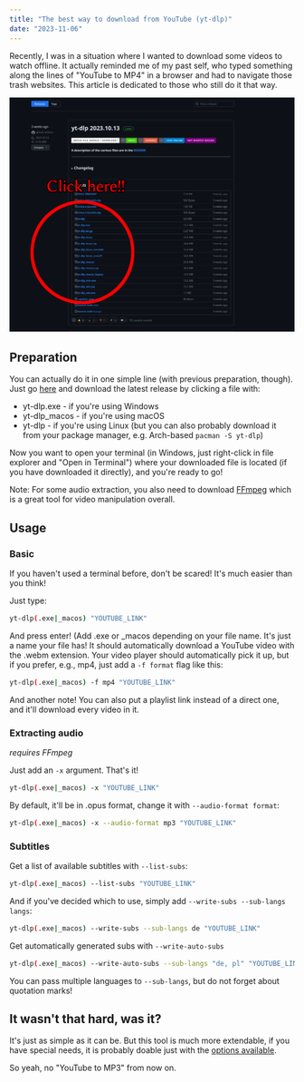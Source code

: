 ```yaml
---
title: "The best way to download from YouTube (yt-dlp)"
date: "2023-11-06"
---
```


Recently, I was in a situation where I wanted to download some videos to watch offline. It actually reminded me of my past self, who typed something along the lines of "YouTube to MP4" in a browser and had to navigate those trash websites. This article is dedicated to those who still do it that way.

![An image showing where to look for files to download](download.png "Just click a file and downloading should start automatically")

## Preparation

You can actually do it in one simple line (with previous preparation, though). Just go [here](https://github.com/yt-dlp/yt-dlp/releases) and download the latest release by clicking a file with:

- yt-dlp.exe - if you're using Windows
- yt-dlp_macos - if you're using macOS
- yt-dlp - if you're using Linux (but you can also probably download it from your package manager, e.g. Arch-based `pacman -S yt-dlp`)


Now you want to open your terminal (in Windows, just right-click in file explorer and "Open in Terminal") where your downloaded file is located (if you have downloaded it directly), and you're ready to go!

Note: For some audio extraction, you also need to download [FFmpeg](https://www.ffmpeg.org/download.html) which is a great tool for video manipulation overall.

## Usage

### Basic

If you haven't used a terminal before, don't be scared! It's much easier than you think!

Just type:

```bash
yt-dlp(.exe|_macos) "YOUTUBE_LINK"
```

And press enter! (Add .exe or _macos depending on your file name. It's just a name your file has! It should automatically download a YouTube video with the .webm extension. Your video player should automatically pick it up, but if you prefer, e.g., mp4, just add a `-f format` flag like this:

```bash
yt-dlp(.exe|_macos) -f mp4 "YOUTUBE_LINK"
```

And another note! You can also put a playlist link instead of a direct one, and it'll download every video in it.

### Extracting audio
*requires FFmpeg*

Just add an `-x` argument. That's it!

```bash
yt-dlp(.exe|_macos) -x "YOUTUBE_LINK"
```

By default, it'll be in .opus format, change it with `--audio-format format`:

```bash
yt-dlp(.exe|_macos) -x --audio-format mp3 "YOUTUBE_LINK"
```

### Subtitles

Get a list of available subtitles with `--list-subs`:

```bash
yt-dlp(.exe|_macos) --list-subs "YOUTUBE_LINK"
```

And if you've decided which to use, simply add `--write-subs --sub-langs langs`:

```bash
yt-dlp(.exe|_macos) --write-subs --sub-langs de "YOUTUBE_LINK"
```

Get automatically generated subs with `--write-auto-subs`

```bash
yt-dlp(.exe|_macos) --write-auto-subs --sub-langs "de, pl" "YOUTUBE_LINK"
```
You can pass multiple languages to `--sub-langs`, but do not forget about quotation marks!

## It wasn't that hard, was it?

It's just as simple as it can be. But this tool is much more extendable, if you have special needs, it is probably doable just with the [options available](https://github.com/yt-dlp/yt-dlp#usage-and-options).

So yeah, no "YouTube to MP3" from now on.